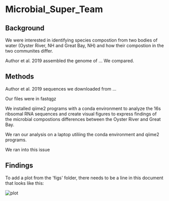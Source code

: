 # Microbial_Super_Team


## Background

  We were interested in identifying species compostion from two bodies of water (Oyster River, NH and Great Bay, NH) and how their compostion in the two communites differ. 

Author et al. 2019 assembled the genome of ... We compared.

## Methods

Author et al. 2019 sequences we downloaded from ...

Our files were in fastqgz

We installed qiime2 programs with a conda environment to analyze the 16s ribsomal RNA sequences and create visual figures to express findings of the microbial compostions differences between the Oyster River and Great Bay.  

We ran our analysis on a laptop utiliing the conda environment and qiime2 programs.

We ran into this issue 

## Findings

To add a plot from the 'figs' folder, there needs to be a line in this document that looks like this:

![plot](figures/plotfile.png)
